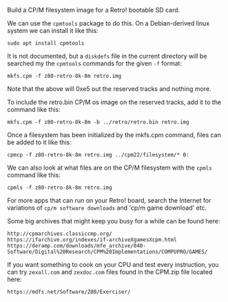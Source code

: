 Build a CP/M filesystem image for a Retro! bootable SD card.

We can use the `cpmtools` package to do this.  On a Debian-derived linux system we can install it like this:

	sudo apt install cpmtools

It is not documented, but a `diskdefs` file in the current directory will be searched my the `cpmtools` commands for the given `-f` format:

	mkfs.cpm -f z80-retro-8k-8m retro.img

Note that the above will 0xe5 out the reserved tracks and nothing more.

To include the retro.bin CP/M os image on the reserved tracks, add it to the command like this:

	mkfs.cpm -f z80-retro-8k-8m -b ../retro/retro.bin retro.img

Once a filesystem has been initialized by the mkfs.cpm command, files can be added to it like this:

	cpmcp -f z80-retro-8k-8m retro.img ../cpm22/filesystem/* 0:

We can also look at what files are on the CP/M filesystem with the `cpmls` command like this:

	cpmls -f z80-retro-8k-8m retro.img

For more apps that can run on your Retro! board, search the Internet for variations of `cp/m software downloads` and 'cp/m game download' etc.

Some big archives that might keep you busy for a while can be found here:

	http://cpmarchives.classiccmp.org/
	https://ifarchive.org/indexes/if-archiveXgamesXcpm.html
	https://deramp.com/downloads/mfe_archive/040-Software/Digital%20Research/CPM%20Implementations/COMPUPRO/GAMES/

If you want something to cook on your CPU and test every instruction, you can try
`zexall.com` and `zexdoc.com` files found in the CPM.zip file located here:

	https://mdfs.net/Software/Z80/Exerciser/
